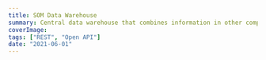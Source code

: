 ```yaml
---
title: SOM Data Warehouse
summary: Central data warehouse that combines information in other company systems like Salesforce and Deltek Vision into a single REST API
coverImage:
tags: ["REST", "Open API"]
date: "2021-06-01"
---
```

